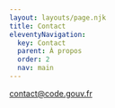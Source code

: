 ```yaml
---
layout: layouts/page.njk
title: Contact
eleventyNavigation:
  key: Contact
  parent: À propos
  order: 2
  nav: main
---
```


<contact@code.gouv.fr>
